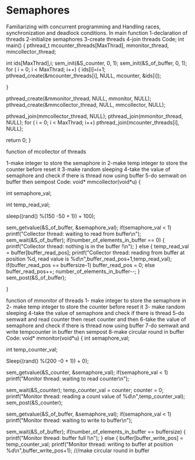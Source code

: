 # Semaphores
Familiarizing with concurrent programming and Handling races, synchronization and deadlock conditions.
In main function
1-declaration of threads
2-initialize semaphores
3-create threads
4-join threads
Code;
int main() {
pthread_t mcounter_threads[MaxThrad], mmonitor_thread,
mmcollector_thread;

int ids[MaxThrad],i;
sem_init(&S_counter, 0, 1);
sem_init(&S_of_buffer, 0, 1);
for ( i = 0; i < MaxThrad; i++) {
ids[i]=i+1;
pthread_create(&mcounter_threads[i], NULL, mcounter, &ids[i]);

}

pthread_create(&mmonitor_thread, NULL, mmonitor, NULL);
pthread_create(&mmcollector_thread, NULL, mmcollector, NULL);

pthread_join(mmcollector_thread, NULL);
pthread_join(mmonitor_thread, NULL);
for ( i = 0; i < MaxThrad; i++) pthread_join(mcounter_threads[i],
NULL);

return 0;
}

function of mcollector of threads

1-make integer to store the semaphore in
2-make temp integer to store the counter before reset it
3-make random sleeping
4-take the value of semaphore and check if there is thread
now using buffer
5-do semwait on buffer then sempost
Code:
void* mmcollector(void*u) {

int semaphore_val;

int temp_read_val;

sleep((rand() %(150 -50 + 1)) + 100);

sem_getvalue(&S_of_buffer, &semaphore_val);
if(semaphore_val < 1) printf("Collector thread: waiting to read
from buffer\n");
sem_wait(&S_of_buffer);
if(number_of_elements_in_buffer == 0) {
printf("Collector thread: nothing is in the buffer !\n");
}
else {
temp_read_val = buffer[buffer_read_pos];
printf("Collector thread: reading from buffer at position %d, read
value is %d\n",buffer_read_pos+1,temp_read_val);
if(buffer_read_pos == buffersize-1) buffer_read_pos = 0;
else buffer_read_pos++;
number_of_elements_in_buffer--;
}
sem_post(&S_of_buffer);

}

function of mmonitor of threads
1- make integer to store the semaphore in
2- make temp integer to store the counter before reset it
3- make random sleeping
4-take the value of semaphore and check if there is thread
5-do semwait and read counter then reset counter and then 6-take the
value of semaphore and check if there is thread now using buffer
7-do semwait and write tempcounter in buffer then sempost
8-make circular round in buffer
Code:
void* mmonitor(void*u) {
int semaphore_val;

int temp_counter_val;

Sleep((rand() %(200 -0 + 1)) + 0);

sem_getvalue(&S_counter, &semaphore_val);
if(semaphore_val < 1) printf("Monitor thread: waiting to read
counter\n");

sem_wait(&S_counter);
temp_counter_val = counter;
counter = 0;
printf("Monitor thread: reading a count value of
%d\n",temp_counter_val);
sem_post(&S_counter);

sem_getvalue(&S_of_buffer, &semaphore_val);
if(semaphore_val < 1) printf("Monitor thread: waiting to write to
buffer\n");

sem_wait(&S_of_buffer);
if(number_of_elements_in_buffer == buffersize) {
printf("Monitor thread: buffer full !\n");
}
else {
buffer[buffer_write_pos] = temp_counter_val;
printf("Monitor thread: writing to buffer at position
%d\n",buffer_write_pos+1);
///make circular round in buffer
